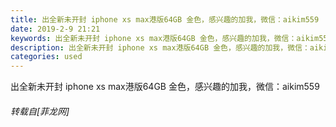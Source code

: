 ```yaml
---
title: 出全新未开封 iphone xs max港版64GB 金色，感兴趣的加我，微信：aikim559
date: 2019-2-9 21:21
keywords: 出全新未开封 iphone xs max港版64GB 金色，感兴趣的加我，微信：aikim559
description: 出全新未开封 iphone xs max港版64GB 金色，感兴趣的加我，微信：aikim559
categories: used
---
```

<td class="t_f" id="postmessage_2957473">

出全新未开封 iphone xs max港版64GB 金色，感兴趣的加我，微信：aikim559</td>
###### 转载自[菲龙网]